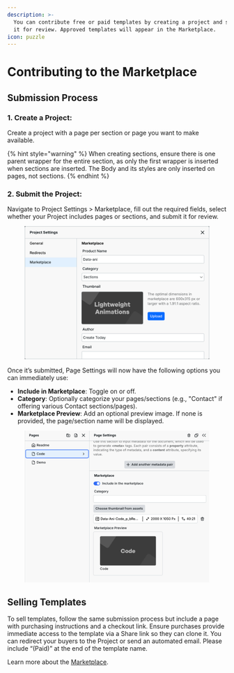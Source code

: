 ```yaml
---
description: >-
  You can contribute free or paid templates by creating a project and submitting
  it for review. Approved templates will appear in the Marketplace.
icon: puzzle
---
```


# Contributing to the Marketplace

## Submission Process

### **1. Create a Project**:

Create a project with a page per section or page you want to make available.

{% hint style="warning" %}
When creating sections, ensure there is one parent wrapper for the entire section, as only the first wrapper is inserted when sections are inserted. The Body and its styles are only inserted on pages, not sections.
{% endhint %}

### **2. Submit the Project**:

Navigate to Project Settings > Marketplace, fill out the required fields, select whether your Project includes pages or sections, and submit it for review.

<figure><img src="../.gitbook/assets/marketplace-submission.png" alt="Marketplace Submission"><figcaption></figcaption></figure>

Once it’s submitted, Page Settings will now have the following options you can immediately use:

* **Include in Marketplace**: Toggle on or off.
* **Category**: Optionally categorize your pages/sections (e.g., "Contact" if offering various Contact sections/pages).
* **Marketplace Preview**: Add an optional preview image. If none is provided, the page/section name will be displayed.

<figure><img src="../.gitbook/assets/marketplace-page-settings.png" alt="Marketplace Page Settings"><figcaption></figcaption></figure>

## Selling Templates

To sell templates, follow the same submission process but include a page with purchasing instructions and a checkout link. Ensure purchases provide immediate access to the template via a Share link so they can clone it. You can redirect your buyers to the Project or send an automated email. Please include “(Paid)” at the end of the template name.

Learn more about the [Marketplace](../university/marketplace.md).
